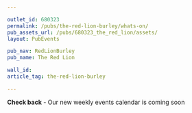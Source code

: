 ```yaml
---

outlet_id: 680323
permalink: /pubs/the-red-lion-burley/whats-on/
pub_assets_url: /pubs/680323_the_red_lion/assets/
layout: PubEvents

pub_nav: RedLionBurley
pub_name: The Red Lion

wall_id:
article_tag: the-red-lion-burley

---
```


**Check back** - Our new weekly events calendar is coming soon